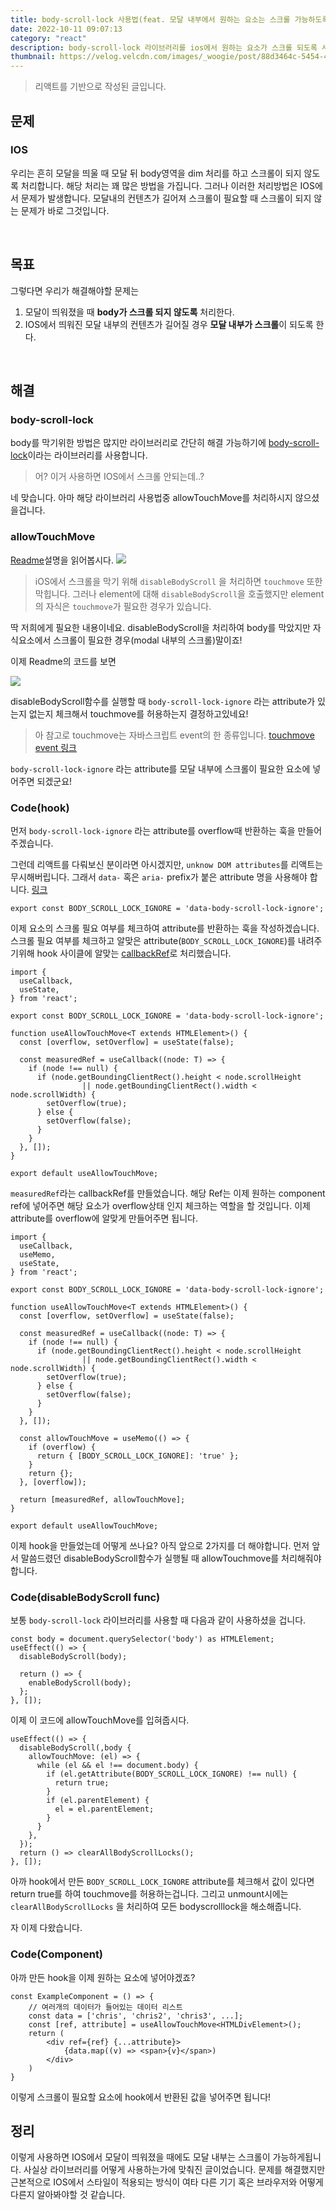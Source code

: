 ```yaml
---
title: body-scroll-lock 사용법(feat. 모달 내부에서 원하는 요소는 스크롤 가능하도록)
date: 2022-10-11 09:07:13
category: "react"
description: body-scroll-lock 라이브러리를 ios에서 원하는 요소가 스크롤 되도록 사용해봅시다
thumbnail: https://velog.velcdn.com/images/_woogie/post/88d3464c-5454-4ec7-bee8-00a131d9790f/image.gif
---
```



> 리액트를 기반으로 작성된 글입니다.


## 문제

### IOS

우리는 흔히 모달을 띄울 때 모달 뒤 body영역을 dim 처리를 하고 스크롤이 되지 않도록 처리합니다. 해당 처리는 꽤 많은 방법을 가집니다. 그러나 이러한 처리방법은 IOS에서 문제가 발생합니다. 모달내의 컨텐츠가 길어져 스크롤이 필요할 때 스크롤이 되지 않는 문제가 바로 그것입니다. 

<br/>

## 목표

그렇다면 우리가 해결해야할 문제는

1. 모달이 띄워졌을 때 **body가 스크롤 되지 않도록** 처리한다.
2. IOS에서 띄워진 모달 내부의 컨텐츠가 길어질 경우 **모달 내부가 스크롤**이 되도록 한다.

<br/>

## 해결

### body-scroll-lock

body를 막기위한 방법은 많지만 라이브러리로 간단히 해결 가능하기에 [body-scroll-lock](https://www.npmjs.com/package/body-scroll-lock)이라는 라이브러리를 사용합니다.
> 어? 이거 사용하면 IOS에서 스크롤 안되는데..?

네 맞습니다. 아마 해당 라이브러리 사용법중 allowTouchMove를 처리하시지 않으셨을겁니다.

### allowTouchMove

[Readme](https://github.com/willmcpo/body-scroll-lock#allowtouchmove)설명을 읽어봅시다. 
![](https://velog.velcdn.com/images/_woogie/post/d1710fd4-64c1-48dc-a0a9-39f8e480304b/image.png)


> iOS에서 스크롤을 막기 위해 `disableBodyScroll` 을 처리하면 `touchmove` 또한 막힙니다. 그러나 element에 대해 `disableBodyScroll`을 호출했지만 element의 자식은 `touchmove`가 필요한 경우가 있습니다.

딱 저희에게 필요한 내용이네요. disableBodyScroll을 처리하여 body를 막았지만 자식요소에서 스크롤이 필요한 경우(modal 내부의 스크롤)말이죠!

이제 Readme의 코드를 보면

![](https://velog.velcdn.com/images/_woogie/post/55f161e3-2784-4f16-ac85-34bc72d8addb/image.png)

disableBodyScroll함수를 실행할 때 `body-scroll-lock-ignore` 라는 attribute가 있는지 없는지 체크해서 touchmove를 허용하는지 결정하고있네요!

> 아 참고로 touchmove는 자바스크립트 event의 한 종류입니다.
[touchmove event 링크](https://developer.mozilla.org/en-US/docs/Web/API/Element/touchmove_event)
> 

`body-scroll-lock-ignore` 라는 attribute를 모달 내부에 스크롤이 필요한 요소에 넣어주면 되겠군요! 

### Code(hook)

먼저 `body-scroll-lock-ignore` 라는 attribute를 overflow때 반환하는 훅을 만들어주겠습니다.

그런데 리액트를 다뤄보신 분이라면 아시겠지만, `unknow DOM attributes`를 리액트는 무시해버립니다. 그래서 `data-` 혹은 `aria-` prefix가 붙은 attribute 명을 사용해야 합니다. [링크](https://ko.reactjs.org/blog/2017/09/08/dom-attributes-in-react-16.html#should-i-keep-data-in-custom-attributes)

```tsx
export const BODY_SCROLL_LOCK_IGNORE = 'data-body-scroll-lock-ignore';
```

이제 요소의 스크롤 필요 여부를 체크하여 attribute를 반환하는 훅을 작성하겠습니다. 스크롤 필요 여부를 체크하고 알맞은 attribute(`BODY_SCROLL_LOCK_IGNORE`)를 내려주기위해 hook 사이클에 알맞는 [callbackRef](https://legacy.reactjs.org/docs/refs-and-the-dom.html#callback-refs)로 처리했습니다.

```tsx
import {
  useCallback,
  useState,
} from 'react';

export const BODY_SCROLL_LOCK_IGNORE = 'data-body-scroll-lock-ignore';

function useAllowTouchMove<T extends HTMLElement>() {
  const [overflow, setOverflow] = useState(false);

  const measuredRef = useCallback((node: T) => {
    if (node !== null) {
      if (node.getBoundingClientRect().height < node.scrollHeight
				|| node.getBoundingClientRect().width < node.scrollWidth) {
        setOverflow(true);
      } else {
        setOverflow(false);
      }
    }
  }, []);
}

export default useAllowTouchMove;
```

`measuredRef`라는 callbackRef를 만들었습니다. 해당 Ref는 이제 원하는 component ref에 넣어주면 해당 요소가 overflow상태 인지 체크하는 역할을 할 것입니다. 이제 attribute를 overflow에 알맞게 만들어주면 됩니다.

```tsx
import {
  useCallback,
  useMemo,
  useState,
} from 'react';

export const BODY_SCROLL_LOCK_IGNORE = 'data-body-scroll-lock-ignore';

function useAllowTouchMove<T extends HTMLElement>() {
  const [overflow, setOverflow] = useState(false);

  const measuredRef = useCallback((node: T) => {
    if (node !== null) {
      if (node.getBoundingClientRect().height < node.scrollHeight
				|| node.getBoundingClientRect().width < node.scrollWidth) {
        setOverflow(true);
      } else {
        setOverflow(false);
      }
    }
  }, []);

  const allowTouchMove = useMemo(() => {
    if (overflow) {
      return { [BODY_SCROLL_LOCK_IGNORE]: 'true' };
    }
    return {};
  }, [overflow]);

  return [measuredRef, allowTouchMove];
}

export default useAllowTouchMove;
```

이제 hook을 만들었는데 어떻게 쓰나요? 아직 앞으로 2가지를 더 해야합니다. 먼저 앞서 말씀드렸던 disableBodyScroll함수가 실행될 때 allowTouchmove를 처리해줘야합니다.

### Code(disableBodyScroll func)

보통 `body-scroll-lock` 라이브러리를 사용할 때 다음과 같이 사용하셨을 겁니다.

```tsx
const body = document.querySelector('body') as HTMLElement;
useEffect(() => {
  disableBodyScroll(body);

  return () => {
    enableBodyScroll(body);
  };
}, []);
```

이제 이 코드에 allowTouchMove를 입혀줍시다.

```tsx
useEffect(() => {
  disableBodyScroll(,body {
    allowTouchMove: (el) => {
      while (el && el !== document.body) {
        if (el.getAttribute(BODY_SCROLL_LOCK_IGNORE) !== null) {
          return true;
        }
        if (el.parentElement) {
          el = el.parentElement;
        }
      }
    },
  });
  return () => clearAllBodyScrollLocks();
}, []);
```

아까 hook에서 만든 `BODY_SCROLL_LOCK_IGNORE` attribute를 체크해서 값이 있다면 return true를 하여 touchmove를 허용하는겁니다. 그리고 unmount시에는 `clearAllBodyScrollLocks` 을 처리하여 모든 bodyscrolllock을 해소해줍니다.

자 이제 다왔습니다.

### Code(Component)

아까 만든 hook을 이제 원하는 요소에 넣어야겠죠?

```tsx
const ExampleComponent = () => {
	// 여러개의 데이터가 들어있는 데이터 리스트
	const data = ['chris', 'chris2', 'chris3', ...];
	const [ref, attribute] = useAllowTouchMove<HTMLDivElement>();
	return (
		<div ref={ref} {...attribute}>
			{data.map((v) => <span>{v}</span>)
		</div>
	)
}
```

이렇게 스크롤이 필요할 요소에 hook에서 반환된 값을 넣어주면 됩니다!

## 정리

이렇게 사용하면 IOS에서 모달이 띄워졌을 때에도 모달 내부는 스크롤이 가능하게됩니다. 사실상 라이브러리를 어떻게 사용하는가에 맞춰진 글이었습니다. 문제를 해결했지만 근본적으로 IOS에서 스타일이 적용되는 방식이 여타 다른 기기 혹은 브라우저와 어떻게 다른지 알아봐야할 것 같습니다.